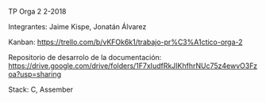 TP Orga 2 2-2018

Integrantes: Jaime Kispe, Jonatán Álvarez

Kanban: https://trello.com/b/vKFOk6k1/trabajo-pr%C3%A1ctico-orga-2

Repositorio de desarrolo de la documentación: https://drive.google.com/drive/folders/1F7xIudfRkJIKhfhrNUc75z4ewvO3Fzoa?usp=sharing

Stack: C, Assember
